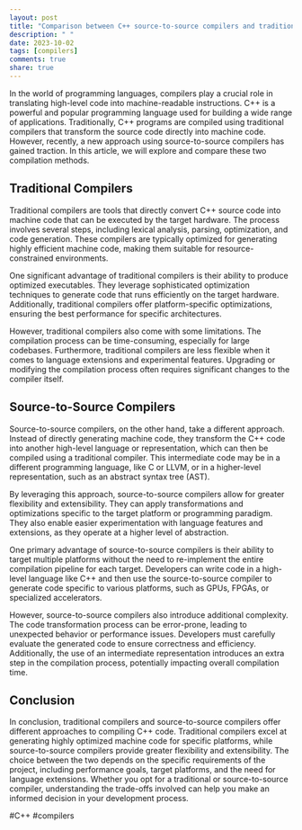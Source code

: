 ```yaml
---
layout: post
title: "Comparison between C++ source-to-source compilers and traditional compilers"
description: " "
date: 2023-10-02
tags: [compilers]
comments: true
share: true
---
```


In the world of programming languages, compilers play a crucial role in translating high-level code into machine-readable instructions. C++ is a powerful and popular programming language used for building a wide range of applications. Traditionally, C++ programs are compiled using traditional compilers that transform the source code directly into machine code. However, recently, a new approach using source-to-source compilers has gained traction. In this article, we will explore and compare these two compilation methods.

## Traditional Compilers

Traditional compilers are tools that directly convert C++ source code into machine code that can be executed by the target hardware. The process involves several steps, including lexical analysis, parsing, optimization, and code generation. These compilers are typically optimized for generating highly efficient machine code, making them suitable for resource-constrained environments.

One significant advantage of traditional compilers is their ability to produce optimized executables. They leverage sophisticated optimization techniques to generate code that runs efficiently on the target hardware. Additionally, traditional compilers offer platform-specific optimizations, ensuring the best performance for specific architectures.

However, traditional compilers also come with some limitations. The compilation process can be time-consuming, especially for large codebases. Furthermore, traditional compilers are less flexible when it comes to language extensions and experimental features. Upgrading or modifying the compilation process often requires significant changes to the compiler itself.

## Source-to-Source Compilers

Source-to-source compilers, on the other hand, take a different approach. Instead of directly generating machine code, they transform the C++ code into another high-level language or representation, which can then be compiled using a traditional compiler. This intermediate code may be in a different programming language, like C or LLVM, or in a higher-level representation, such as an abstract syntax tree (AST).

By leveraging this approach, source-to-source compilers allow for greater flexibility and extensibility. They can apply transformations and optimizations specific to the target platform or programming paradigm. They also enable easier experimentation with language features and extensions, as they operate at a higher level of abstraction.

One primary advantage of source-to-source compilers is their ability to target multiple platforms without the need to re-implement the entire compilation pipeline for each target. Developers can write code in a high-level language like C++ and then use the source-to-source compiler to generate code specific to various platforms, such as GPUs, FPGAs, or specialized accelerators.

However, source-to-source compilers also introduce additional complexity. The code transformation process can be error-prone, leading to unexpected behavior or performance issues. Developers must carefully evaluate the generated code to ensure correctness and efficiency. Additionally, the use of an intermediate representation introduces an extra step in the compilation process, potentially impacting overall compilation time.

## Conclusion

In conclusion, traditional compilers and source-to-source compilers offer different approaches to compiling C++ code. Traditional compilers excel at generating highly optimized machine code for specific platforms, while source-to-source compilers provide greater flexibility and extensibility. The choice between the two depends on the specific requirements of the project, including performance goals, target platforms, and the need for language extensions. Whether you opt for a traditional or source-to-source compiler, understanding the trade-offs involved can help you make an informed decision in your development process.

#C++ #compilers